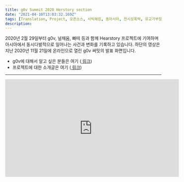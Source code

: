 ```yaml
---
title: g0v Summit 2020 Herstory section
date: "2021-04-10T13:03:32.169Z"
tags: [Translation, Project, 오픈소스, 시빅해킹, 동아시아, 전시성폭력, 유교가부장주의, 미투, 증오범죄, 인종차별의성애화, N번방범죄]
description: 
---
```


2020년 2월 29일부터 g0v, 널채움, 빠띠 등과 함께 Hearstory 프로젝트에 기여하며 아시아에서 동시다발적으로 일어나는 사건과 변화를 기록하고 있습니다. 하단의 영상은 지난 2020년 11월 21일에 온라인으로 열린 g0v 써밋의 발표 화면입니다. 

- g0v에 대해서 알고 싶은 분들은 여기 (<a href="https://g0v.asia/" target="_blank"> 링크</a>)
- 프로젝트에 대한 소개글은 여기 (<a href="https://g0v.hackmd.io/@21nsS8HOSY-Va-bvnunmlQ/ByiaHdSQI#Contributor-list" target="_blank"> 링크</a>)

---

<iframe width="560" height="315" src="https://www.youtube.com/embed/Lc2Mdy9rrro" title="YouTube video player" frameborder="0" allow="accelerometer; autoplay; clipboard-write; encrypted-media; gyroscope; picture-in-picture" allowfullscreen></iframe>